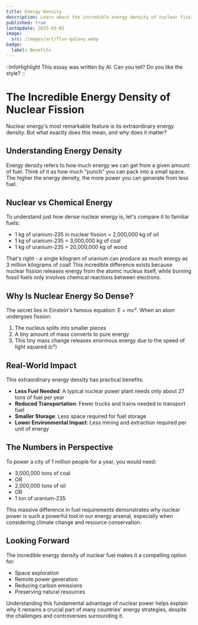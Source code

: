 ```yaml
---
title: Energy Density
description: Learn about the incredible energy density of nuclear fission.
published: true
lastUpdate: 2025-03-02
image:
  src: /images/art/flux-galaxy.webp
badge:
  label: Benefits
---
```


::InfoHighlight
This essay was written by AI. Can you tell? Do you like the style?
::

# The Incredible Energy Density of Nuclear Fission

Nuclear energy's most remarkable feature is its extraordinary energy density. But what exactly does this mean, and why does it matter?

## Understanding Energy Density

Energy density refers to how much energy we can get from a given amount of fuel. Think of it as how much "punch" you can pack into a small space. The higher the energy density, the more power you can generate from less fuel.

## Nuclear vs Chemical Energy

To understand just how dense nuclear energy is, let's compare it to familiar fuels:

- 1 kg of uranium-235 in nuclear fission = 2,000,000 kg of oil
- 1 kg of uranium-235 = 3,000,000 kg of coal
- 1 kg of uranium-235 = 20,000,000 kg of wood

That's right - a single kilogram of uranium can produce as much energy as 3 million kilograms of coal! This incredible difference exists because nuclear fission releases energy from the atomic nucleus itself, while burning fossil fuels only involves chemical reactions between electrons.

## Why Is Nuclear Energy So Dense?

The secret lies in Einstein's famous equation: E = mc². When an atom undergoes fission:

1. The nucleus splits into smaller pieces
2. A tiny amount of mass converts to pure energy
3. This tiny mass change releases enormous energy due to the speed of light squared (c²)

## Real-World Impact

This extraordinary energy density has practical benefits:

- **Less Fuel Needed**: A typical nuclear power plant needs only about 27 tons of fuel per year
- **Reduced Transportation**: Fewer trucks and trains needed to transport fuel
- **Smaller Storage**: Less space required for fuel storage
- **Lower Environmental Impact**: Less mining and extraction required per unit of energy

## The Numbers in Perspective

To power a city of 1 million people for a year, you would need:

- 3,000,000 tons of coal
- OR
- 2,000,000 tons of oil
- OR
- 1 ton of uranium-235

This massive difference in fuel requirements demonstrates why nuclear power is such a powerful tool in our energy arsenal, especially when considering climate change and resource conservation.

## Looking Forward

The incredible energy density of nuclear fuel makes it a compelling option for:

- Space exploration
- Remote power generation
- Reducing carbon emissions
- Preserving natural resources

Understanding this fundamental advantage of nuclear power helps explain why it remains a crucial part of many countries' energy strategies, despite the challenges and controversies surrounding it.
